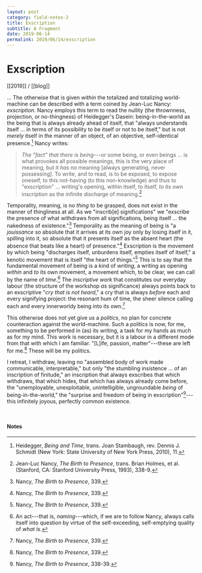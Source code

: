 ```yaml
---
layout: post
category: field-notes-2
title: Exscription
subtitle: A Fragment
date: 2019-06-14
permalink: 2019/06/14/exscription
---
```


# Exscription

[[2019]] / [[blog]]

... The otherwise that is given *within* the totalized and totalizing world-machine can be described with a term coined by Jean-Luc Nancy: *exscription*. Nancy employs this term to read the nullity (the thrownness, projection, or no-thingness) of Heidegger's Dasein: being-in-the-world as the being that is always already ahead of itself, that "always understands itself ... in terms of its possibility to be itself or not to be itself," but is not *merely* itself in the manner of an object, of an objective, self-identical presence.[^1] Nancy writes:

> *The "fact" that there is being*---or some being, or even beings ... is what provokes all possible meanings, this is the very place of meaning, but it *has* no meaning \[always generating, never possessing\]. To write, and to read, is to be exposed, to expose oneself, to this not-having (to this non-knowledge) and thus to "exscription" ... writing's opening, within itself, to itself, *to* its own inscription as the infinite discharge of meaning.[^2]

Temporality, meaning, is no *thing* to be grasped, does not exist in the manner of thingliness at all. As we "inscrib\[e\] significations" we "exscribe the presence of what withdraws from all significations, being itself ... the nakedness of existence."[^3] Temporality as the meaning of being is "a *jouissance* so absolute that it arrives at its own joy only by losing itself in it, spilling into it, so absolute that it presents itself as the absent heart (the absence that beats like a heart) of presence."[^4] Exscription is the movement by which being "discharges itself, unburdens itself, empties itself of itself," a kenotic movement that is itself "the heart of things."[^5] This is to say that the fundamental movement of being is a kind of *writing*, a writing as opening *within* and *to* its own movement, a movement which, to be clear, we can call by the name of *time*.[^6] The *inscriptive work* that constitutes our everyday labour (the structure of the workshop *as* significance) always points back to an exscriptive "*cry that is not heard*," a cry that is always *before* each and every signifying project: the resonant hum of time, the sheer silence calling each and every innerworldy being into its own.[^7]

This otherwise does not yet give us a *politics*, no plan for concrete counteraction against the world-machine. Such a politics is now, for me, something to be performed in (as) its writing, a task for my hands as much as for my mind. This work is necessary, but it is a labour in a different mode from that with which I am familiar. "\[L\]ife, passion, matter"---these are left for me.[^8] These will be my politics.

I retreat, I withdraw, leaving no "assembled body of work made communicable, interpretable," but only "the stumbling insistence ... of an inscription of finitude," an inscription that always exscribes that which withdraws, that which hides, that which has always already come before, the "unemployable, unexploitable, unintelligible, ungroundable *being* of being-in-the-world," the "surprise and freedom of being in exscription"[^9]---this infinitely joyous, perfectly common existence.

<br>

#### Notes

[^1]: Heidegger, *Being and Time*, trans. Joan Stambaugh, rev. Dennis J. Schmidt (New York: State University of New York Press, 2010), 11.

[^2]: Jean-Luc Nancy, *The Birth to Presence*, trans. Brian Holmes, et al. (Stanford, CA: Stanford University Press, 1993), 338-9.

[^3]: Nancy, *The Birth to Presence*, 339.

[^4]: Nancy, *The Birth to Presence*, 339.

[^5]: Nancy, *The Birth to Presence*, 339.

[^6]: An act---that is, *naming*---which, if we are to follow Nancy, always calls itself into question by virtue of the self-exceeding, self-emptying quality of *what is*.

[^7]: Nancy, *The Birth to Presence*, 339.

[^8]: Nancy, *The Birth to Presence*, 339.

[^9]: Nancy, *The Birth to Presence*, 338-39.
